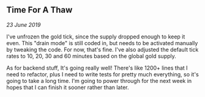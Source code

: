 ## Time For A Thaw

_23 June 2019_

I've unfrozen the gold tick, since the supply dropped enough to keep it even. This "drain mode" is still coded in, but needs to be activated manually by tweaking the code. For now, that's fine. I've also adjusted the default tick rates to 10, 20, 30 and 60 minutes based on the global gold supply.

As for backend stuff, It's going really well! There's like 1200+ lines that I need to refactor, plus I need to write tests for pretty much everything, so it's going to take a long time. I'm going to power through for the next week in hopes that I can finish it sooner rather than later.

